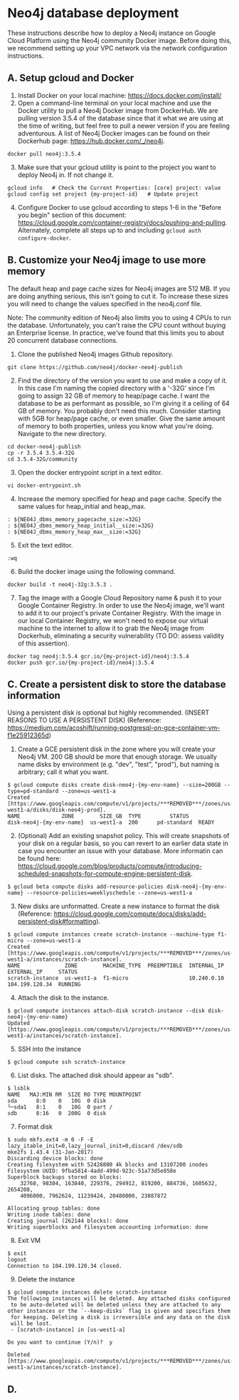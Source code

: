# Neo4j database deployment

These instructions describe how to deploy a Neo4j instance on Google Cloud Platform using the Neo4j community Docker image. Before doing this, we recommend setting up your VPC network via the network configuration instructions.

## A. Setup gcloud and Docker
1. Install Docker on your local machine: https://docs.docker.com/install/
2. Open a command-line terminal on your local machine and use the Docker utility to pull a Neo4j Docker image from DockerHub. We are pulling version 3.5.4 of the database since that it what we are using at the time of writing, but feel free to pull a newer version if you are feeling adventurous. A list of Neo4j Docker images can be found on their Dockerhub page: https://hub.docker.com/_/neo4j.

  ```
  docker pull neo4j:3.5.4
  ```

3. Make sure that your gcloud utility is point to the project you want to deploy Neo4j in. If not change it.

  ```
  gcloud info   # Check the Current Properties: [core] project: value
  gcloud config set project {my-project-id}   # Update project
  ```

4. Configure Docker to use gcloud according to steps 1-6 in the "Before you begin" section of this document: https://cloud.google.com/container-registry/docs/pushing-and-pulling. Alternately, complete all steps up to and including `gcloud auth configure-docker`.

## B. Customize your Neo4j image to use more memory
The default heap and page cache sizes for Neo4j images are 512 MB. If you are doing anything serious, this isn't going to cut it. To increase these sizes you will need to change the values specified in the neo4j.conf file.

Note: The community edition of Neo4j also limits you to using 4 CPUs to run the database. Unfortunately, you can't raise the CPU count without buying an Enterprise license. In practice, we've found that this limits you to about 20 concurrent database connections.

1. Clone the published Neo4j images Github repository.
```
git clone https://github.com/neo4j/docker-neo4j-publish
```

2. Find the directory of the version you want to use and make a copy of it. In this case I'm naming the copied directory with a '-32G' since I'm going to assign 32 GB of memory to heap/page cache. I want the database to be as performant as possible, so I'm giving it a ceiling of 64 GB of memory. You probably don't need this much. Consider starting with 5GB for heap/page cache, or even smaller. Give the same amount of memory to both properties, unless you know what you're doing. Navigate to the new directory.

```
cd docker-neo4j-publish
cp -r 3.5.4 3.5.4-32G
cd 3.5.4-32G/community
```

3. Open the docker entrypoint script in a text editor.

```
vi docker-entrypoint.sh
```

4. Increase the memory specified for heap and page cache. Specify the same values for heap_initial and heap_max.

```
: ${NEO4J_dbms_memory_pagecache_size:=32G}
: ${NEO4J_dbms_memory_heap_initial__size:=32G}
: ${NEO4J_dbms_memory_heap_max__size:=32G}
```
 
 5. Exit the text editor.
 
 ```
 :wq
 ```
 
 6. Build the docker image using the following command.
 
 ```
 docker build -t neo4j-32g:3.5.3 .
 ```

7. Tag the image with a Google Cloud Repository name & push it to your Google Container Registry. In order to use the Neo4j image, we'll want to add it to our project's private Container Registry. With the image in our local Container Registry, we won't need to expose our virtual machine to the internet to allow it to grab the Neo4j image from Dockerhub, eliminating a security vulnerability (TO DO: assess validity of this assertion).

  ```
  docker tag neo4j:3.5.4 gcr.io/{my-project-id}/neo4j:3.5.4
  docker push gcr.io/{my-project-id}/neo4j:3.5.4
  ```

## C. Create a persistent disk to store the database information
Using a persistent disk is optional but highly recommended. (INSERT REASONS TO USE A PERSISTENT DISK)
(Reference: https://medium.com/acoshift/running-postgresql-on-gce-container-vm-f1e25912365d)

1. Create a GCE persistent disk in the zone where you will create your Neo4j VM. 200 GB should be more that enough storage. We usually name disks by environment (e.g. "dev", "test", "prod"), but naming is arbitrary; call it what you want.

``` 
$ gcloud compute disks create disk-neo4j-{my-env-name} --size=200GB --type=pd-standard --zone=us-west1-a
Created [https://www.googleapis.com/compute/v1/projects/***REMOVED***/zones/us-west1-a/disks/disk-neo4j-prod].
NAME             ZONE        SIZE_GB  TYPE         STATUS
disk-neo4j-{my-env-name}  us-west1-a  200      pd-standard  READY
```

2. (Optional) Add an existing snapshot policy. This will create snapshots of your disk on a regular basis, so you can revert to an earlier data state in case you encounter an issue with your database. More informatin can be found here: https://cloud.google.com/blog/products/compute/introducing-scheduled-snapshots-for-compute-engine-persistent-disk.
```
$ gcloud beta compute disks add-resource-policies disk-neo4j-{my-env-name} --resource-policies=weeklyschedule --zone=us-west1-a
```

3. New disks are unformatted. Create a new instance to format the disk (Reference: https://cloud.google.com/compute/docs/disks/add-persistent-disk#formatting).

```
$ gcloud compute instances create scratch-instance --machine-type f1-micro --zone=us-west1-a
Created [https://www.googleapis.com/compute/v1/projects/***REMOVED***/zones/us-west1-a/instances/scratch-instance].
NAME              ZONE        MACHINE_TYPE  PREEMPTIBLE  INTERNAL_IP  EXTERNAL_IP     STATUS
scratch-instance  us-west1-a  f1-micro                   10.240.0.10  104.199.120.34  RUNNING
```

4. Attach the disk to the instance.
```
$ gcloud compute instances attach-disk scratch-instance --disk disk-neo4j-{my-env-name}
Updated [https://www.googleapis.com/compute/v1/projects/***REMOVED***/zones/us-west1-a/instances/scratch-instance].
```

5. SSH into the instance
```
$ gcloud compute ssh scratch-instance
```

6. List disks. The attached disk should appear as "sdb".
```
$ lsblk
NAME   MAJ:MIN RM  SIZE RO TYPE MOUNTPOINT
sda      8:0    0   10G  0 disk
└─sda1   8:1    0   10G  0 part /
sdb      8:16   0  200G  0 disk
```

7. Format disk
```
$ sudo mkfs.ext4 -m 0 -F -E lazy_itable_init=0,lazy_journal_init=0,discard /dev/sdb
mke2fs 1.43.4 (31-Jan-2017)
Discarding device blocks: done
Creating filesystem with 52428800 4k blocks and 13107200 inodes
Filesystem UUID: 9fba5814-4add-499d-923c-51a73d5e858e
Superblock backups stored on blocks:
	32768, 98304, 163840, 229376, 294912, 819200, 884736, 1605632, 2654208,
	4096000, 7962624, 11239424, 20480000, 23887872

Allocating group tables: done
Writing inode tables: done
Creating journal (262144 blocks): done
Writing superblocks and filesystem accounting information: done
```

8. Exit VM
```
$ exit
logout
Connection to 104.199.120.34 closed.
```

9. Delete the instance
```
$ gcloud compute instances delete scratch-instance
The following instances will be deleted. Any attached disks configured
 to be auto-deleted will be deleted unless they are attached to any
other instances or the `--keep-disks` flag is given and specifies them
 for keeping. Deleting a disk is irreversible and any data on the disk
 will be lost.
 - [scratch-instance] in [us-west1-a]

Do you want to continue (Y/n)?  y

Deleted [https://www.googleapis.com/compute/v1/projects/***REMOVED***/zones/us-west1-a/instances/scratch-instance].
```

## D. 
